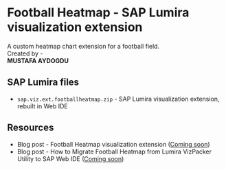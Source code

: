 Football Heatmap - SAP Lumira visualization extension
=================================================
A custom heatmap chart extension for a football field.
<br>
Created by - 
<br>
<strong>MUSTAFA AYDOGDU</strong>

SAP Lumira files
-----------
* `sap.viz.ext.footballheatmap.zip` - SAP Lumira visualization extension, rebuilt in Web IDE


Resources
-----------
* Blog post - Football Heatmap visualization extension ([Coming soon]())
* Blog post - How to Migrate Football Heatmap from Lumira VizPacker Utility to SAP Web IDE ([Coming soon]())
